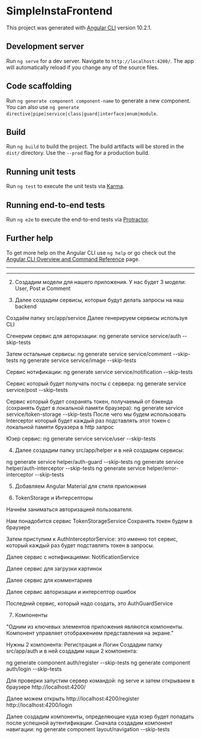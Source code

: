 # SimpleInstaFrontend

This project was generated with [Angular CLI](https://github.com/angular/angular-cli) version 10.2.1.

## Development server

Run `ng serve` for a dev server. Navigate to `http://localhost:4200/`. The app will automatically reload if you change any of the source files.

## Code scaffolding

Run `ng generate component component-name` to generate a new component. You can also use `ng generate directive|pipe|service|class|guard|interface|enum|module`.

## Build

Run `ng build` to build the project. The build artifacts will be stored in the `dist/` directory. Use the `--prod` flag for a production build.

## Running unit tests

Run `ng test` to execute the unit tests via [Karma](https://karma-runner.github.io).

## Running end-to-end tests

Run `ng e2e` to execute the end-to-end tests via [Protractor](http://www.protractortest.org/).

## Further help

To get more help on the Angular CLI use `ng help` or go check out the [Angular CLI Overview and Command Reference](https://angular.io/cli) page.


-----------------------




------------------------

2. Создадим модели для нашего приложения. У нас будет 3 модели: User, Post и Comment

3. Далее создадим сервисы, которые будут делать запросы на наш backend

Создаём папку src/app/service
Далее генерируем сервисы используя CLI

Сгенерим сервис для авторизации:
ng generate service service/auth --skip-tests

Затем остальные сервисы:
ng generate service service/comment --skip-tests
ng generate service service/image --skip-tests

Сервис нотификации:
ng generate service service/notification --skip-tests

Сервис который будет получать посты с сервера:
ng generate service service/post --skip-tests

Сервис который будет сохранять токен, получаемый от бэкенда
(сохранять будет в локальной памяти браузера):
ng generate service service/token-storage --skip-tests
После чего мы будем использовать Interceptor который будет каждый раз
подставлять этот токен с локальной памяти бруазера в http запрос

Юзер сервис:
ng generate service service/user --skip-tests

4. Далее создадим папку src/app/helper и в ней создадим сервисы:
   
ng generate service helper/auth-guard --skip-tests
ng generate service helper/auth-interceptor --skip-tests
ng generate service helper/error-interceptor --skip-tests

5. Добавляем Angular Material для стиля приложения

6. TokenStorage и Интерсепторы

Начнём заниматься авторизацией пользователя.

Нам понадобится сервис TokenStorageService
Сохранять токен будем в браузере

Затем приступим к AuthInterceptorService: это именно тот сервис, который каждый раз
будет подставлять токен в запросы.

Далее сервис с нотификациями: NotificationService

Далее сервис для загрузки картинок

Далее сервис для комментариев

Далее сервис авторизации и интерсептор ошибок

Последний сервис, который надо создать, это AuthGuardService

7. Компоненты

"Одним из ключевых элементов приложения являются компоненты. Компонент управляет 
отображением представления на экране."

Нужны 2 компонента: Регистрация и Логин
Создадим папку src/app/auth и в ней создадим наши 2 компонента:

ng generate component auth/register --skip-tests
ng generate component auth/login --skip-tests

Для проверки запустим сервер командой:
ng serve
и затем открываем в браузере http://localhost:4200/

Далее можем открыть
http://localhost:4200/register
http://localhost:4200/login

Далее создадим компоненты, определяющие куда юзер будет попадать после успешной аутентификации.
Сначала создадим компонент навигации:
ng generate component layout/navigation --skip-tests

